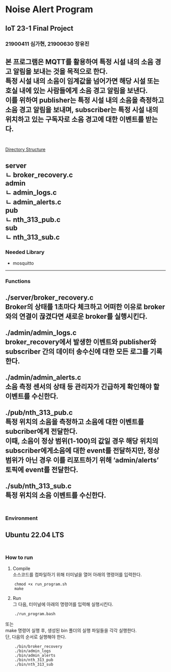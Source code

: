 # Noise Alert Program

## IoT 23-1 Final Project
### 21900411 심가현, 21900630 장유진

본 프로그램은 MQTT를 활용하여 특정 시설 내의 소음 경고 알림을 보내는 것을 목적으로 한다. <br/>
특정 시설 내의 소음이 임계값을 넘어가면 해당 시설 또는 호실 내에 있는 사람들에게 소음 경고 알림을 보낸다. <br/>
이를 위하여 publisher는 특정 시설 내의 소음을 측정하고 소음 경고 알림을 보내며, subscriber는 특정 시설 내의 위치하고 있는 구독자로 소음 경고에 대한 이벤트를 받는다. <br/>
<br/>
---
<u>Directory Structure</u>

**server**<br/>
ㄴ broker_recovery.c<br/>
**admin**<br/>
ㄴ admin_logs.c<br/>
ㄴ admin_alerts.c<br/>
**pub**<br/>
ㄴ nth_313_pub.c<br/>
**sub**<br/>
ㄴ nth_313_sub.c<br/>
---
### Needed Library
* mosquitto
---
### Functions

**./server/broker_recovery.c**<br/>
Broker의 상태를 1초마다 체크하고 어떠한 이유로 broker와의 연결이 끊겼다면 새로운 broker를 실행시킨다.<br/>
<br/>
**./admin/admin_logs.c**<br/>
broker_recovery에서 발생한 이벤트와 publisher와 subscriber 간의 데이터 송수신에 대한 모든 로그를 기록한다.<br/>
<br/>
**./admin/admin_alerts.c**<br/>
소음 측정 센서의 상태 등 관리자가 긴급하게 확인해야 할 이벤트를 수신한다.<br/>
<br/>
**./pub/nth_313_pub.c**<br/>
특정 위치의 소음을 측정하고 소음에 대한 이벤트를 subcriber에게 전달한다. <br/>
이때, 소음이 정상 범위(1-100)의 값일 경우 해당 위치의 subscriber에게소음에 대한 event를 전달하지만, 정상 범위가 아닌 경우 이를 리포트하기 위해 ‘admin/alerts’ 토픽에 event를 전달한다.<br/>
<br/>
**./sub/nth_313_sub.c**<br/>
특정 위치의 소음 이벤트를 수신한다. <br/>
<br/>
---
### Environment

Ubuntu 22.04 LTS <br/>
<br/>
---
### How to run

1. Compile<br/>
소스코드를 컴파일하기 위해 터미널을 열어 아래의 명령어를 입력한다.<br/>
```
    chmod +x run_program.sh
    make
```
2. Run<br/>
그 다음, 터미널에 아래의 명령어를 입력해 실행시킨다.<br/>
```
    ./run_program.bash
```
또는<br/>
make 명령어 실행 후, 생성된 bin 폴더의 실행 파일들을 각각 실행한다.<br/>
단, 다음의 순서로 실행해야 한다.<br/>
```
    ./bin/broker_recovery
    ./bin/admin_logs
    ./bin/admin_alerts
    ./bin/nth_313_pub
    ./bin/nth_313_sub
```
